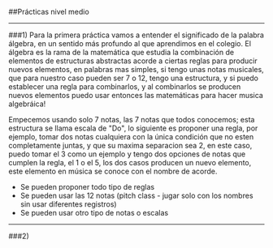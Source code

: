 ##Prácticas nivel medio
***
###1)
Para la primera práctica vamos a entender el significado de la palabra álgebra, en un sentido más profundo al que 
aprendimos en el colegio.
El álgebra es la rama de la matemática que estudia la combinación de elementos de estructuras abstractas acorde 
a ciertas reglas para producir nuevos elementos, en palabras mas simples, si tengo unas notas musicales, que para nuestro caso pueden ser 7 o 12, tengo una estructura, y si puedo establecer una regla para combinarlos, y al combinarlos se producen nuevos elementos puedo usar entonces las matemáticas para hacer musica algebráica!

Empecemos usando solo 7 notas, las 7 notas que todos conocemos; esta estructura se llama escala de "Do", lo siguiente es proponer una regla, por ejemplo, tomar dos notas cualquiera con la única condición que no esten completamente juntas, y que su maxima separacion sea 2, en este caso, puedo tomar el 3 como un ejemplo y tengo dos opciones de notas que cumplen la regla, el 1 o el 5, los dos casos producen un nuevo elemento, este elemento en música se conoce con el nombre de acorde.
- Se pueden proponer todo tipo de reglas
- Se pueden usar las 12 notas (pitch class - jugar solo con los nombres sin usar diferentes registros)
- Se pueden usar otro tipo de notas o escalas
___

###2)


